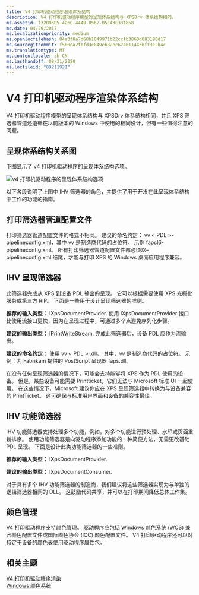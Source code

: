 ```yaml
---
title: V4 打印机驱动程序渲染体系结构
description: V4 打印机驱动程序模型的呈现体系结构与 XPSDrv 体系结构相同。
ms.assetid: 132BB5D5-426C-4449-8562-B5E43E331858
ms.date: 04/20/2017
ms.localizationpriority: medium
ms.openlocfilehash: 04a3f0a7d68b1049971b22ccfb3860d883190d17
ms.sourcegitcommit: f500ea2fbfd3e849eb82ee67d011443bff3e2b4c
ms.translationtype: MT
ms.contentlocale: zh-CN
ms.lasthandoff: 08/31/2020
ms.locfileid: "89211921"
---
```

# <a name="v4-printer-driver-rendering-architecture"></a>V4 打印机驱动程序渲染体系结构


V4 打印机驱动程序模型的呈现体系结构与 XPSDrv 体系结构相同，并且 XPS 筛选器管道还遵循在以前版本的 Windows 中使用的相同设计，但有一些值得注意的问题。

## <a name="rendering-architecture-diagram"></a>呈现体系结构关系图


下图显示了 v4 打印机驱动程序的呈现体系结构选项。

![v4 打印机驱动程序的呈现体系结构选项](images/v4xpsdrvarch.png)

以下各段说明了上图中 IHV 筛选器的角色，并提供了用于开发在此呈现体系结构中工作的功能的指南。

## <a name="print-filter-pipeline-configuration-file"></a>打印筛选器管道配置文件


打印筛选器管道配置文件的格式不相同。 建议的命名约定： vv &lt; PDL &gt;-pipelineconfig.xml，其中 vv 是制造商代码的占位符。 示例 fapcl6-pipelineconfig.xml。 所有打印筛选器管道配置文件都必须以– pipelineconfig.xml 结尾，才能与打印 XPS 的 Windows 桌面应用程序兼容。

## <a name="ihv-rendering-filter"></a>IHV 呈现筛选器


此筛选器完成从 XPS 到设备 PDL 输出的呈现。 它可以根据需要使用 XPS 光栅化服务或第三方 RIP。 下面是一些用于设计呈现筛选器的准则。

**推荐的输入类型：** IXpsDocumentProvider.
使用 IXpsDocumentProvider 接口比使用流接口更快，因为在呈现过程中，可通过多个点避免序列化步骤。

**建议的输出类型：** IPrintWriteStream.
完成此筛选器后，设备 PDL 应作为流输出。

**建议的命名约定：** 使用 vv &lt; PDL &gt; .dll。
其中，vv 是制造商代码的占位符。 示例：为 Fabrikam 提供的 PostScript 呈现器 faps.dll。

在没有任何呈现筛选器的情况下，可能会支持能够将 XPS 作为 PDL 使用的设备。 但是，某些设备可能需要 Printticket，它们无法与 Microsoft 标准 UI 一起使用。 在这些情况下，Microsoft 建议你应在 XPS 呈现筛选器中转换为与设备兼容的 PrintTicket。 这可确保与标准用户界面和设备的兼容性最佳。

## <a name="ihv-feature-filter"></a>IHV 功能筛选器


IHV 功能筛选器支持处理多个功能，例如，对多个功能进行预处理、水印或页面重新排序。 使用功能筛选器是向驱动程序添加功能的一种简便方法，无需更改基础 PDL 呈现。 下面是设计此类功能筛选器的一些准则。

**推荐的输入类型：** IXpsDocumentProvider.

**建议的输出类型：** IXpsDocumentConsumer.

对于具有多个 IHV 功能筛选器的制造商，我们建议将这些筛选器实现为与单独的逻辑筛选器相同的 DLL。 这鼓励代码共享，并可以在打印期间降低总体工作集。

## <a name="color-management"></a>颜色管理


V4 打印驱动程序支持颜色管理。 驱动程序应包括 [Windows 颜色系统](/windows-hardware/drivers/ddi/_print/index) (WCS) 兼容颜色配置文件或国际颜色协会 (ICC) 颜色配置文件。 V4 打印驱动程序还可以对特定于设备的颜色表使用驱动程序属性包。

## <a name="related-topics"></a>相关主题
[V4 打印机驱动程序渲染](v4-driver-rendering.md)  
[Windows 颜色系统](/windows-hardware/drivers/ddi/_print/index)